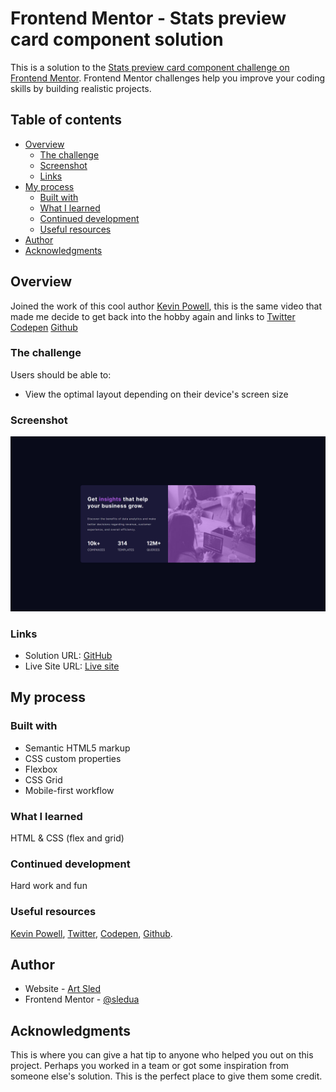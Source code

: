 # Frontend Mentor - Stats preview card component solution

This is a solution to the [Stats preview card component challenge on Frontend Mentor](https://www.frontendmentor.io/challenges/stats-preview-card-component-8JqbgoU62). Frontend Mentor challenges help you improve your coding skills by building realistic projects.

## Table of contents

- [Overview](#overview)
  - [The challenge](#the-challenge)
  - [Screenshot](#screenshot)
  - [Links](#links)
- [My process](#my-process)
  - [Built with](#built-with)
  - [What I learned](#what-i-learned)
  - [Continued development](#continued-development)
  - [Useful resources](#useful-resources)
- [Author](#author)
- [Acknowledgments](#acknowledgments)


## Overview

Joined the work of this cool author [Kevin Powell](https://www.youtube.com/watch?v=B2WL6KkqhLQ&ab_channel=KevinPowell), this is the same video that made me decide to get back into the hobby again and links to [Twitter](https://twitter.com/KevinJPowell)
[Codepen](https://codepen.io/kevinpowell/)
[Github](https://github.com/kevin-powell)

### The challenge

Users should be able to:

- View the optimal layout depending on their device's screen size

### Screenshot

![](./screenshot.png)

### Links

- Solution URL: [GitHub](https://github.com/sledua/fm-stats-preview-card-component)
- Live Site URL: [Live site](https://lustrous-zuccutto-68f3eb.netlify.app/)

## My process

### Built with

- Semantic HTML5 markup
- CSS custom properties
- Flexbox
- CSS Grid
- Mobile-first workflow

### What I learned

HTML & CSS (flex and grid)

### Continued development

Hard work and fun

### Useful resources

[Kevin Powell](https://www.youtube.com/watch?v=B2WL6KkqhLQ&ab_channel=KevinPowell), [Twitter](https://twitter.com/KevinJPowell),
[Codepen](https://codepen.io/kevinpowell/),
[Github](https://github.com/kevin-powell).

## Author

- Website - [Art Sled](https://github.com/sledua)
- Frontend Mentor - [@sledua](https://www.frontendmentor.io/profile/sledua)

## Acknowledgments

This is where you can give a hat tip to anyone who helped you out on this project. Perhaps you worked in a team or got some inspiration from someone else's solution. This is the perfect place to give them some credit.